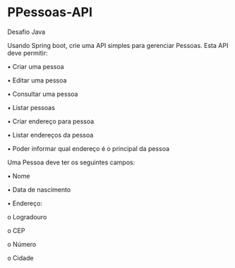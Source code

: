 # PPessoas-API

Desafio Java

Usando Spring boot, crie uma API simples para gerenciar Pessoas. Esta API deve permitir:   

•	Criar uma pessoa 

•	Editar uma pessoa 

•	Consultar uma pessoa 

•	Listar pessoas 

•	Criar endereço para pessoa 

•	Listar endereços da pessoa 

•	Poder informar qual endereço é o principal da pessoa    


Uma Pessoa deve ter os seguintes campos:   

•	Nome 

•	Data de nascimento 

•	Endereço: 

   o	Logradouro 
  
   o	CEP 
  
   o	Número 
  
   o	Cidade
